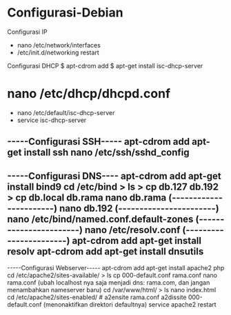 # Configurasi-Debian

Configurasi IP
- nano /etc/network/interfaces
- /etc/init.d/networking restart


Configurasi DHCP
$ apt-cdrom add
$ apt-get install isc-dhcp-server
# nano /etc/dhcp/dhcpd.conf
- nano /etc/default/isc-dhcp-server
- service isc-dhcp-server


-----Configurasi SSH-----
  apt-cdrom add
    apt-get install ssh
      nano /etc/ssh/sshd_config
---------------------------------------------------------

-----Configurasi DNS----
  apt-cdrom add
    apt-get install bind9
      cd /etc/bind
        > ls
          > cp db.127 db.192
            > cp db.local db.rama
              nano db.rama (-----------------------)
                nano db.192 (-----------------------)
                  nano /etc/bind/named.conf.default-zones (-----------------------)
                    nano /etc/resolv.conf (-----------------------)
                      apt-cdrom add
                        apt-get install resolv
                          apt-cdrom add
                            apt-get install dnsutils
---------------------------------------------------------

-----Configurasi Webserver-----
  apt-cdrom add
    apt-get install apache2 php
      cd /etc/apache2/sites-available/
        > ls
          cp 000-default.conf rama.conf
            nano rama.conf (ubah localhost nya saja menjadi dns: rama.com, dan jangan menambahkan nameserver baru)
              cd /var/www/html/
                > ls
                  nano index.html
                    cd /etc/apache2/sites-enabled/
                      # a2ensite rama.conf
                        a2dissite 000-default.conf (menonaktifkan direktori defaultnya)
                          service apache2 restart










